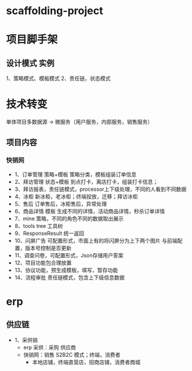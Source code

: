 # scaffolding-project

# 项目脚手架

## 设计模式 实例
1、策略模式、模板模式
2、责任链，状态模式

# 技术转变
单体项目多数据源 -> 微服务（用户服务，内部服务，销售服务）

## 项目内容
### 快销网
- 1、订单管理 策略+模板 策略分类，模板组装订单信息
- 2、拜访管理 状态+模板 到点打卡，离店打卡，组装打卡信息；
- 3、拜访报表，责任链模式，processor上下级处理，不同的人看到不同数据
- 4、冰柜 新冰柜，老冰柜；终端投放，迁移；拜访冰柜
- 5、售后 订单售后，冰柜售后，异常处理
- 6、商品详情 模板 生成不同的详情，活动商品详情，秒杀订单详情
- 7、mine 策略，不同的角色不同的数据取出展示
- 8、tools tree 工具树
- 9、ResponseResult 统一返回
- 10、闪屏广告 可配置形式，市面上有的将闪屏分为上下两个图片 与前端配置，版本号控制是否更新
- 11、调查问卷，可配置形式，Json存储用户答案
- 12、项目功能包合理放置
- 13、协议功能，预生成模板，填写，暂存功能
- 14、流程审批 责任链模式，包含上下级信息数据

# erp 
## 供应链
- 1、采供销
  - erp 采供：采购 供应商 
  - 快销网：销售 S2B2C 模式；终端，消费者
    - 本地店铺，终端直营店，招商店铺，消费者商城
